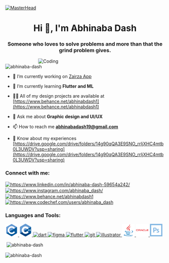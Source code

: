 [![MasterHead](https://mir-s3-cdn-cf.behance.net/5319b9b52f463e30ad952110aa60c31e/6d1c19a9-2725-4475-9195-7dcd0f893425_rwc_508x0x1586x334x2606.png?h=63e456a447e4f81873f1ae6eca68f555)](https://www.behance.net/abhinabdash1)
<h1 align="center">Hi 👋, I'm Abhinaba Dash</h1>
<h3 align="center">Someone who loves to solve problems and more than that the grind problem gives.</h3>
<img align="right" alt="Coding" width="400" src="https://i.pinimg.com/originals/57/5a/20/575a20918d349a354cc636a0d49b35a0.gif">

<p align="left"> <img src="https://komarev.com/ghpvc/?username=abhinaba-dash&label=Profile%20views&color=0e75b6&style=flat" alt="abhinaba-dash" /> </p>

- 🔭 I’m currently working on [Zairza App](https://github.com/ashishmohapatra240/zairza-app)

- 🌱 I’m currently learning **Flutter and ML**

- 👨‍💻 All of my design projects are available at [https://www.behance.net/abhinabdash1](https://www.behance.net/abhinabdash1)

- 💬 Ask me about **Graphic design and UI/UX**

- 📫 How to reach me **abhinabadash19@gmail.com**

- 📄 Know about my experiences [https://drive.google.com/drive/folders/14g90qQA3E9SNO_rrIjXHC4mtb0L3UWDV?usp=sharing](https://drive.google.com/drive/folders/14g90qQA3E9SNO_rrIjXHC4mtb0L3UWDV?usp=sharing)
<h3 align="left">Connect with me:</h3>
<p align="left">
<a href="https://linkedin.com/in/abhinaba-dash-59654a242/" target="blank"><img align="center" src="https://raw.githubusercontent.com/rahuldkjain/github-profile-readme-generator/master/src/images/icons/Social/linked-in-alt.svg" alt="https://www.linkedin.com/in/abhinaba-dash-59654a242/" height="30" width="40" /></a>
<a href="https://instagram.com/abhinaba_dash/" target="blank"><img align="center" src="https://raw.githubusercontent.com/rahuldkjain/github-profile-readme-generator/master/src/images/icons/Social/instagram.svg" alt="https://www.instagram.com/abhinaba_dash/" height="30" width="40" /></a>
<a href="https://www.behance.net/abhinabdash1" target="blank"><img align="center" src="https://raw.githubusercontent.com/rahuldkjain/github-profile-readme-generator/master/src/images/icons/Social/behance.svg" alt="https://www.behance.net/abhinabdash1" height="30" width="40" /></a>
<a href="https://www.codechef.com/users/abhinaba_dash" target="blank"><img align="center" src="https://cdn.jsdelivr.net/npm/simple-icons@3.1.0/icons/codechef.svg" alt="https://www.codechef.com/users/abhinaba_dash" height="30" width="40" /></a>
</p>

<h3 align="left">Languages and Tools:</h3>
<p align="left"> <a href="https://www.cprogramming.com/" target="_blank" rel="noreferrer"> <img src="https://raw.githubusercontent.com/devicons/devicon/master/icons/c/c-original.svg" alt="c" width="40" height="40"/> </a> <a href="https://www.w3schools.com/cpp/" target="_blank" rel="noreferrer"> <img src="https://raw.githubusercontent.com/devicons/devicon/master/icons/cplusplus/cplusplus-original.svg" alt="cplusplus" width="40" height="40"/> </a> <a href="https://dart.dev" target="_blank" rel="noreferrer"> <img src="https://www.vectorlogo.zone/logos/dartlang/dartlang-icon.svg" alt="dart" width="40" height="40"/> </a> <a href="https://www.figma.com/" target="_blank" rel="noreferrer"> <img src="https://www.vectorlogo.zone/logos/figma/figma-icon.svg" alt="figma" width="40" height="40"/> </a> <a href="https://flutter.dev" target="_blank" rel="noreferrer"> <img src="https://www.vectorlogo.zone/logos/flutterio/flutterio-icon.svg" alt="flutter" width="40" height="40"/> </a> <a href="https://git-scm.com/" target="_blank" rel="noreferrer"> <img src="https://www.vectorlogo.zone/logos/git-scm/git-scm-icon.svg" alt="git" width="40" height="40"/> </a> <a href="https://www.adobe.com/in/products/illustrator.html" target="_blank" rel="noreferrer"> <img src="https://www.vectorlogo.zone/logos/adobe_illustrator/adobe_illustrator-icon.svg" alt="illustrator" width="40" height="40"/> </a> <a href="https://www.java.com" target="_blank" rel="noreferrer"> <img src="https://raw.githubusercontent.com/devicons/devicon/master/icons/java/java-original.svg" alt="java" width="40" height="40"/> </a> <a href="https://www.oracle.com/" target="_blank" rel="noreferrer"> <img src="https://raw.githubusercontent.com/devicons/devicon/master/icons/oracle/oracle-original.svg" alt="oracle" width="40" height="40"/> </a> <a href="https://www.photoshop.com/en" target="_blank" rel="noreferrer"> <img src="https://raw.githubusercontent.com/devicons/devicon/master/icons/photoshop/photoshop-line.svg" alt="photoshop" width="40" height="40"/> </a> </p>

<p>&nbsp;<img align="center" src="https://github-readme-stats.vercel.app/api?username=abhinaba-dash&show_icons=true&locale=en" alt="abhinaba-dash" /></p>

<p><img align="center" src="https://github-readme-streak-stats.herokuapp.com/?user=abhinaba-dash&" alt="abhinaba-dash" /></p>
